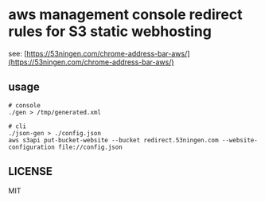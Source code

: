 aws management console redirect rules for S3 static webhosting
===

see: [https://53ningen.com/chrome-address-bar-aws/](https://53ningen.com/chrome-address-bar-aws/)

## usage

```
# console
./gen > /tmp/generated.xml

# cli
./json-gen > ./config.json
aws s3api put-bucket-website --bucket redirect.53ningen.com --website-configuration file://config.json
```

## LICENSE

MIT
